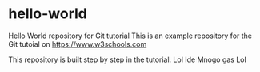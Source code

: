 # hello-world
Hello World repository for Git tutorial
This is an example repository for the Git tutoial on https://www.w3schools.com

This repository is built step by step in the tutorial.
Lol
Ide Mnogo gas
Lol
